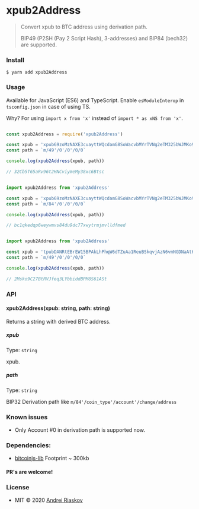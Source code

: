 # xpub2Address

> Convert xpub to BTC address using derivation path. 
>
> BIP49 (P2SH (Pay 2 Script Hash), 3-addresses) and BIP84 (bech32) are supported.


### Install

    $ yarn add xpub2Address

### Usage

Available for JavaScript (ES6) and TypeScript.
Enable `esModuleInterop` in `tsconfig.json` in case of using TS.

Why? For using `import x from 'x'` instead of `import * as xNS from 'x'`. 

```js

const xpub2Address = require('xpub2Address')

const xpub = 'xpub69zoMzNAXE3cuayttWQcdamG8SoWacvbMYrTVNg2eTM325bWJMKo9Uvhp22ajraN7X2D7cnt674ejAJtkYb8Nop5fFrf3MWUN8QmqZdUcua'
const path = `m/49'/0'/0'/0/0`

console.log(xpub2Address(xpub, path))

// 32Cb5T65aRv96t2HNCviymeMy38xc6Btsc
```


```js

import xpub2Address from 'xpub2Address'

const xpub = 'xpub69zoMzNAXE3cuayttWQcdamG8SoWacvbMYrTVNg2eTM325bWJMKo9Uvhp22ajraN7X2D7cnt674ejAJtkYb8Nop5fFrf3MWUN8QmqZdUcua'
const path = `m/84'/0'/0'/0/0`

console.log(xpub2Address(xpub, path))

// bc1qkedqp6weywmvs84du9dc77xwytrmjmvlldfmed


import xpub2Address from 'xpub2Address'

const xpub = 'tpubDANRtEBrEW15BPAkLhPhqW6dTZuAa1ReuBSkqvjAzN6vmNGDNaAtHvbY447NGMXbuRZ7jCJkdCthRLoW9QSNGFGNirbxitAhx61BbYUeyD9'
const path = `m/49'/0'/0'/0/0`

console.log(xpub2Address(xpub, path))

// 2Msko9C27BtRVJfeq3LYbbiddBPM8S61ASt


```

### API

#### xpub2Address(xpub: string, path: string)

Returns a string with derived BTC address.

##### xpub

Type: `string`

xpub.

##### path

Type: `string`

BIP32 Derivation path like `m/84'/coin_type'/account'/change/address`


### Known issues

- Only Account #0 in derivation path is supported now.

### Dependencies:

- [bitcoinjs-lib](https://www.npmjs.com/package/bitcoinjs-lib) Footprint ~ 300kb

#### PR's are welcome!


### License

- MIT © 2020 [Andrei Riaskov](https://github.com/ARyaskov)
